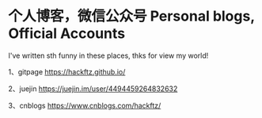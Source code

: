 # 个人博客，微信公众号 Personal blogs, Official Accounts

I've written sth funny in these places, thks for view my world!

1、gitpage https://hackftz.github.io/

2、juejin https://juejin.im/user/4494459264832632

3、cnblogs https://www.cnblogs.com/hackftz/

